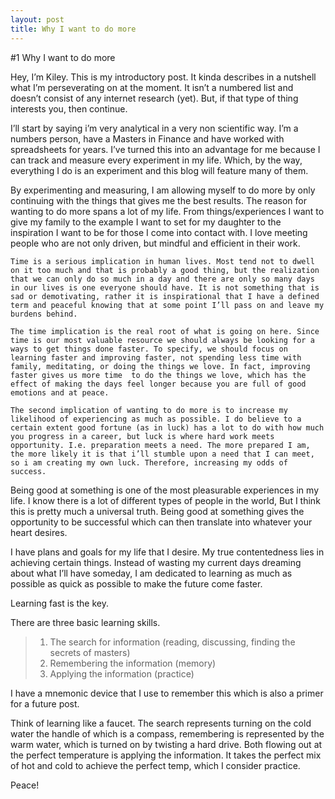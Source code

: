 ```yaml
---
layout: post
title: Why I want to do more
---
```


#1 Why I want to do more

Hey, I’m Kiley. This is my introductory post. It kinda describes in a nutshell what I’m perseverating on at the moment. It isn’t  a numbered list and doesn’t consist of any internet research (yet). But, if that type of thing interests you, then continue.

I’ll start by saying i’m very analytical in a very non scientific way. I’m a numbers person, have a Masters in Finance and have worked with spreadsheets for years. I’ve turned this into an advantage for me because I can track and measure every experiment in my life. Which, by the way, everything I do is an experiment and this blog will feature many of them. 

By experimenting and measuring, I am allowing myself to do more by only continuing with the things that gives me the best results. The reason for wanting to do more spans a lot of my life. From things/experiences  I want to give my family to the example I want to set for my daughter to the inspiration I want to be for those I come into contact with. I love meeting people who are not only driven, but mindful and efficient in their work. 

	Time is a serious implication in human lives. Most tend not to dwell on it too much and that is probably a good thing, but the realization that we can only do so much in a day and there are only so many days in our lives is one everyone should have. It is not something that is sad or demotivating, rather it is inspirational that I have a defined term and peaceful knowing that at some point I’ll pass on and leave my burdens behind. 

	The time implication is the real root of what is going on here. Since time is our most valuable resource we should always be looking for a ways to get things done faster. To specify, we should focus on learning faster and improving faster, not spending less time with family, meditating, or doing the things we love. In fact, improving faster gives us more time  to do the things we love, which has the effect of making the days feel longer because you are full of good emotions and at peace. 

	The second implication of wanting to do more is to increase my likelihood of experiencing as much as possible. I do believe to a certain extent good fortune (as in luck) has a lot to do with how much you progress in a career, but luck is where hard work meets opportunity. I.e. preparation meets a need. The more prepared I am, the more likely it is that i’ll stumble upon a need that I can meet, so i am creating my own luck. Therefore, increasing my odds of success. 

Being good at something is one of the most pleasurable experiences in my life. I know there is a lot of different types of people in the world, But I think this is pretty much a universal truth. Being good at something gives the opportunity to be successful which can then translate into whatever your heart desires.

I have plans and goals for my life that I desire. My true contentedness lies in achieving certain things. Instead of wasting my current days dreaming about what I’ll have someday, I am dedicated to learning as much as possible as quick as possible to make the future come faster. 

Learning fast is the key. 

There are three basic learning skills. 

>1. The search for information (reading, discussing, finding the secrets of masters)
>2. Remembering the information (memory)
>3. Applying the information (practice)

I have a mnemonic device that I use to remember this which is also a primer for a future post. 

Think of learning like a faucet. The search represents turning on the cold water the handle of which is a compass, remembering is represented by the warm water, which is turned on by twisting a hard drive. Both flowing out at the perfect temperature is applying the information. It takes the perfect mix of hot and cold to achieve the perfect temp, which I consider practice. 

Peace!
